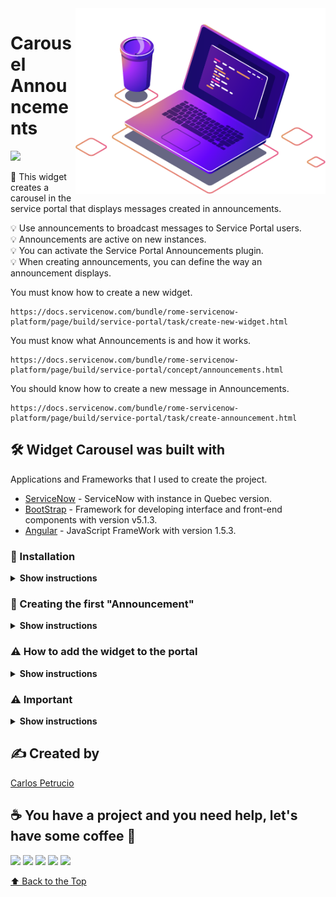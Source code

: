 <img src="https://raw.githubusercontent.com/carlospetrucio/Carousel-Annoucements-ServiceNow-Widget/main/ignore_files_md/computer-illustration.png" min-width="250px" max-width="250px" width="400px" align="right" alt="Computador CarlosPetrucio">

# Carousel Announcements
<img src="https://img.shields.io/badge/Carousel%20Announcements-Active-green.svg">

📜 This widget creates a carousel in the service portal that displays messages created in announcements.

💡 Use announcements to broadcast messages to Service Portal users.  
💡 Announcements are active on new instances.  
💡 You can activate the Service Portal Announcements plugin.    
💡 When creating announcements, you can define the way an announcement displays.   

You must know how to create a new widget.
```
https://docs.servicenow.com/bundle/rome-servicenow-platform/page/build/service-portal/task/create-new-widget.html
```
You must know what Announcements is and how it works.
```
https://docs.servicenow.com/bundle/rome-servicenow-platform/page/build/service-portal/concept/announcements.html
```
You should know how to create a new message in Announcements.
```
https://docs.servicenow.com/bundle/rome-servicenow-platform/page/build/service-portal/task/create-announcement.html
```  
## 🛠️ Widget Carousel was built with

Applications and Frameworks that I used to create the project.

* [ServiceNow](https://docs.servicenow.com/bundle/quebec-release-notes/) - ServiceNow with instance in Quebec version.
* [BootStrap](https://getbootstrap.com/docs/5.1/) - Framework for developing interface and front-end components with version v5.1.3.
* [Angular](https://code.angularjs.org/1.5.3/docs/api) - JavaScript FrameWork with version 1.5.3.  


### 🔧 Installation


<details><summary><b>Show instructions</b></summary>
  
Step 1 - Fork the project on github so that you have your version of the code and can customize it if necessary.  

![image](https://user-images.githubusercontent.com/50377984/143965623-e8e81700-484b-439c-8f6f-f619e3e13a3e.png)


Step 2 - Using the filter navigator, search for the widget module inside Application menu Service Portal.    

![image](https://user-images.githubusercontent.com/50377984/143965567-f76f38cd-dab6-44a2-b6b3-ea5831f09ceb.png)


Step 3 - Use the "New" button to create a new widget.    

![image](https://user-images.githubusercontent.com/50377984/143965487-9323e659-ebb3-424e-a568-3f986a4e89f2.png)

Step 4 - Now you should define a name, description and "ID" for your widget, then click the context menu and save. (Burger Menu)  

![image](https://user-images.githubusercontent.com/50377984/143965181-178b00b9-5c17-4cc4-abac-812251a75bdb.png)

Step 5 - After performing the fork you will find the folder "Instance files" copy the code from the file "HTML Template.html" and paste it into "Body HTML template" in the widget editor.  

![image](https://user-images.githubusercontent.com/50377984/143966115-c7cc1143-4209-4c05-8ca2-7793d869101a.png)

Step 6 - Copy the contents of the file "CSS - SCSS.css" and paste it into "CSS" in the widget editor.  

![image](https://user-images.githubusercontent.com/50377984/143966291-0b37caf4-4159-4b95-9441-abc2767c3c37.png)

Step 7 - Copy the contents of the file "Serve Script.js" and paste it into "Server script" in the widget editor.
It will be the code responsible for connecting to the annoucements table.  

![image](https://user-images.githubusercontent.com/50377984/143966496-9bdeff93-1f4b-4e66-8cab-d9f4681fb685.png)

Step 8 - Copy the contents of the file "Client Script.js" and paste it into "Client Controller" or "Client Script"  if you are using the editor widget.  

![image](https://user-images.githubusercontent.com/50377984/143966753-1d10ee77-a391-4903-8762-6bebf8c10edd.png)
  
  
</details>

### 🥳 Creating the first "Announcement"
<details><summary><b>Show instructions</b></summary>
Using the filter browser, look for the Ads module within the Service Portal Application menu.
Now on the right you will see the "announcement" table click "new" to create a new message.

![image](https://user-images.githubusercontent.com/50377984/143966985-ccf7ec06-7998-491c-9206-7c9e6c09ed5b.png)
</details>

### ⚠️ How to add the widget to the portal  

<details><summary><b>Show instructions</b></summary>
It is important to remember that after creating the widget and its messages, you must still instantiate the widget in your portal.  

Step 1 - Using the filter navigator, search for the portals module inside Application menu Service Portal and click on the service portal you want to add the widget.  
![image](https://user-images.githubusercontent.com/50377984/143967945-37f67b5a-b61f-46f6-a9d3-c7608b6dc54b.png)  

Step 2 - Using the information icon "i" access directly the record of the index page of your portal which is configured in the "HomePage" field.  
Step 3 - Typically, the carousel is added to the first container on the page, in the first row and in the first column, so that it is at the top of the page. Let's create a new container, with one row and one column, we'll use order to put it first.  
![image](https://user-images.githubusercontent.com/50377984/143968299-c2c8d024-9861-47bb-92b0-60d4e40bf314.png)  

Step 4 - Now inside the column, go down to the bottom of the page in the tab "instances" click on new to create a new instance inside this same column.  
![image](https://user-images.githubusercontent.com/50377984/143968379-ffb18502-cec2-4b21-8715-abff7c651b29.png)

Step 5 - Choose an intuitive name for your instance and in the widget tab choose the widget we created and configured earlier.  
Now just click submit.  
![image](https://user-images.githubusercontent.com/50377984/143968484-3ea24acc-eefa-4fd6-a414-a42b1edac852.png)

Step 6 - Let's see the final result.  
![image](https://user-images.githubusercontent.com/50377984/143969546-57514d54-dd5c-4f79-82a5-d2df147cc61a.png)

</details>




### ⚠️ Important
<details><summary><b>Show instructions</b></summary>
For your message not to be displayed as a banner and only to be displayed inside the created widget, you must remove the option "banner" in type during the creation of the message.  
In the tab "portals" you can choose if you want this message to be displayed in a specific service portal, this is useful when you have many portals and specific messages for each portal.  
  
![image](https://user-images.githubusercontent.com/50377984/143967431-94af8cee-8ad7-4327-afbd-bc49706b07e0.png)
</details>

## ✍️ Created by
<a href="https://www.linkedin.com/in/carlospetrucio/"> Carlos Petrucio </a>
## ☕ You have a project and you need help, let's have some coffee 🥳
<p align="left">
  <a href="mailto:carlospetruciofreitasbarbosa@gmail.com" alt="Gmail">
  <img src="https://img.shields.io/badge/-Gmail-FF0000?style=flat-square&labelColor=FF0000&logo=gmail&logoColor=white&link=" /></a>

  <a href="https://www.linkedin.com/in/carlospetrucio/" alt="Linkedin">
  <img src="https://img.shields.io/badge/-Linkedin-0e76a8?style=flat-square&logo=Linkedin&logoColor=white&link=" /></a>

  <a href="https://api.whatsapp.com/send?phone=5511986053073" alt="WhatsApp">
  <img src="https://img.shields.io/badge/-WhatsApp-25d366?style=flat-square&labelColor=25d366&logo=whatsapp&logoColor=white&link="/></a>

  <a href="https://www.facebook.com/CarlosPetrucioo" alt="Facebook">
  <img src="https://img.shields.io/badge/-Facebook-3b5998?style=flat-square&labelColor=3b5998&logo=facebook&logoColor=white&link="/></a>

  <a href="https://www.instagram.com/carlosfreeitas/" alt="Instagram">
  <img src="https://img.shields.io/badge/-Instagram-DF0174?style=flat-square&labelColor=DF0174&logo=instagram&logoColor=white&link="/></a>
</p>  

[⬆ Back to the Top](#Carousel-Announcements)<br>





